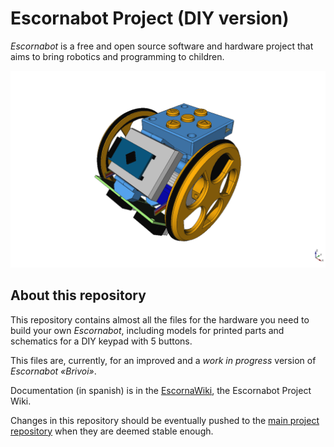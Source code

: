 Escornabot Project (DIY version)
================================

*Escornabot* is a free and open source software and hardware project that aims
to bring robotics and programming to children.

![Escornabot 3D Model][ESC01]

About this repository
---------------------

This repository contains almost all the files for the hardware you need to
build your own *Escornabot*, including models for printed parts and schematics
for a DIY keypad with 5 buttons.

This files are, currently, for an improved and a *work in progress* version of
*Escornabot «Brivoi»*.

Documentation (in spanish) is in the [EscornaWiki][PRO01], the Escornabot
Project Wiki.

Changes in this repository should be eventually pushed to the [main 
project
repository][REP01] when they are deemed stable enough.

[ESC01]: https://raw.githubusercontent.com/xoan/escornabot/master/images/escornabot.png
[PRO01]: http://escornabot.esy.es/
[REP01]: http://github.com/escornabot
